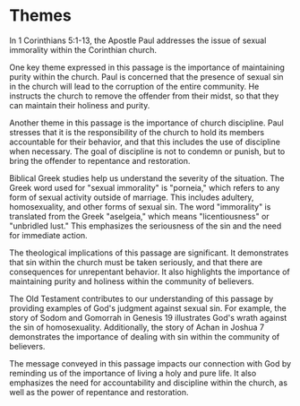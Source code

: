 # Themes

In 1 Corinthians 5:1-13, the Apostle Paul addresses the issue of sexual immorality within the Corinthian church. 

One key theme expressed in this passage is the importance of maintaining purity within the church. Paul is concerned that the presence of sexual sin in the church will lead to the corruption of the entire community. He instructs the church to remove the offender from their midst, so that they can maintain their holiness and purity.

Another theme in this passage is the importance of church discipline. Paul stresses that it is the responsibility of the church to hold its members accountable for their behavior, and that this includes the use of discipline when necessary. The goal of discipline is not to condemn or punish, but to bring the offender to repentance and restoration.

Biblical Greek studies help us understand the severity of the situation. The Greek word used for "sexual immorality" is "porneia," which refers to any form of sexual activity outside of marriage. This includes adultery, homosexuality, and other forms of sexual sin. The word "immorality" is translated from the Greek "aselgeia," which means "licentiousness" or "unbridled lust." This emphasizes the seriousness of the sin and the need for immediate action.

The theological implications of this passage are significant. It demonstrates that sin within the church must be taken seriously, and that there are consequences for unrepentant behavior. It also highlights the importance of maintaining purity and holiness within the community of believers.

The Old Testament contributes to our understanding of this passage by providing examples of God's judgment against sexual sin. For example, the story of Sodom and Gomorrah in Genesis 19 illustrates God's wrath against the sin of homosexuality. Additionally, the story of Achan in Joshua 7 demonstrates the importance of dealing with sin within the community of believers.

The message conveyed in this passage impacts our connection with God by reminding us of the importance of living a holy and pure life. It also emphasizes the need for accountability and discipline within the church, as well as the power of repentance and restoration.

